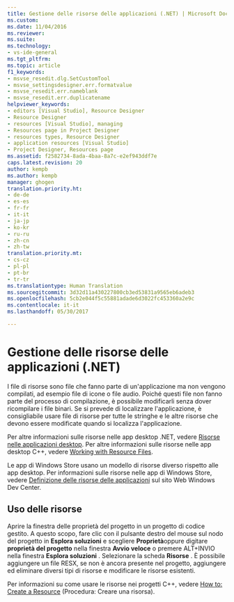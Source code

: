```yaml
---
title: Gestione delle risorse delle applicazioni (.NET) | Microsoft Docs
ms.custom: 
ms.date: 11/04/2016
ms.reviewer: 
ms.suite: 
ms.technology:
- vs-ide-general
ms.tgt_pltfrm: 
ms.topic: article
f1_keywords:
- msvse_resedit.dlg.SetCustomTool
- msvse_settingsdesigner.err.formatvalue
- msvse_resedit.err.nameblank
- msvse_resedit.err.duplicatename
helpviewer_keywords:
- editors [Visual Studio], Resource Designer
- Resource Designer
- resources [Visual Studio], managing
- Resources page in Project Designer
- resources types, Resource Designer
- application resources [Visual Studio]
- Project Designer, Resources page
ms.assetid: f2582734-8ada-4baa-8a7c-e2ef943ddf7e
caps.latest.revision: 20
author: kempb
ms.author: kempb
manager: ghogen
translation.priority.ht:
- de-de
- es-es
- fr-fr
- it-it
- ja-jp
- ko-kr
- ru-ru
- zh-cn
- zh-tw
translation.priority.mt:
- cs-cz
- pl-pl
- pt-br
- tr-tr
ms.translationtype: Human Translation
ms.sourcegitcommit: 3d32d11a430227800cb3ed53831a9565eb6adeb3
ms.openlocfilehash: 5cb2e044f5c55881adade6d3022fc453360a2e9c
ms.contentlocale: it-it
ms.lasthandoff: 05/30/2017

---
```

# <a name="managing-application-resources-net"></a>Gestione delle risorse delle applicazioni (.NET)
I file di risorse sono file che fanno parte di un'applicazione ma non vengono compilati, ad esempio file di icone o file audio. Poiché questi file non fanno parte del processo di compilazione, è possibile modificarli senza dover ricompilare i file binari. Se si prevede di localizzare l'applicazione, è consigliabile usare file di risorse per tutte le stringhe e le altre risorse che devono essere modificate quando si localizza l'applicazione.  
  
 Per altre informazioni sulle risorse nelle app desktop .NET, vedere [Risorse nelle applicazioni desktop](/dotnet/framework/resources/index). Per altre informazioni sulle risorse nelle app desktop C++, vedere [Working with Resource Files](/cpp/windows/working-with-resource-files).  
  
 Le app di Windows Store usano un modello di risorse diverso rispetto alle app desktop. Per informazioni sulle risorse nelle app di Windows Store, vedere [Definizione delle risorse delle applicazioni](https://msdn.microsoft.com/en-us/library/windows/apps/hh465228.aspx) sul sito Web Windows Dev Center.  
  
## <a name="working-with-resources"></a>Uso delle risorse  
 Aprire la finestra delle proprietà del progetto in un progetto di codice gestito. A questo scopo, fare clic con il pulsante destro del mouse sul nodo del progetto in **Esplora soluzioni** e scegliere **Proprietà**oppure digitare **proprietà del progetto** nella finestra **Avvio veloce** o premere ALT+INVIO nella finestra **Esplora soluzioni** . Selezionare la scheda **Risorse** . È possibile aggiungere un file RESX, se non è ancora presente nel progetto, aggiungere ed eliminare diversi tipi di risorse e modificare le risorse esistenti.  
  
 Per informazioni su come usare le risorse nei progetti C++, vedere [How to: Create a Resource](/cpp/windows/how-to-create-a-resource) (Procedura: Creare una risorsa).
